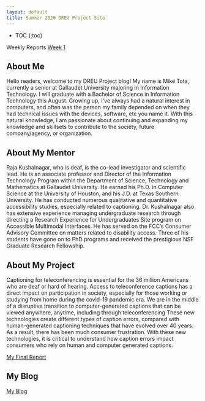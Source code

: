 ```yaml
---
layout: default
title: Summer 2020 DREU Project Site
---
```


* TOC
{:toc}

Weekly Reports
[Week 1](blog.html/week1)


## About Me

Hello readers, welcome to my DREU Project blog!  My name is Mike Tota, currently a senior at Gallaudet University majoring in Information Technology.  I will graduate with a Bachelor of Science in Information Technology this August.  Growing up, I've always had a natural interest in computers, and often was the person my family depended on when they had technical issues with the devices, software, etc you name it.  With this natural knowledge, I am passionate about continuing and expanding my knowledge and skillsets to contribute to the society, future company/agency, or organization.

## About My Mentor

Raja Kushalnagar, who is deaf, is the co-lead investigator and scientific lead. He is an associate professor and Director of the Information Technology Program within the Department of Science, Technology and Mathematics at Gallaudet University. He earned his Ph.D. in Computer Science at the University of Houston, and his J.D. at Texas Southern University. He has conducted numerous qualitative and quantitative accessibility studies, especially related to captioning. Dr. Kushalnagar also has extensive experience managing undergraduate research through directing a Research Experience for Undergraduates Site program on Accessible Multimodal Interfaces. He has served on the FCC’s Consumer Advisory Committee on matters related to disability access. Three of his students have gone on to PhD programs and received the prestigious NSF Graduate Research Fellowship. 

## About My Project

Captioning for teleconferencing is essential for the 36 million Americans who are deaf or hard of hearing. Access to teleconference captions has a direct impact on participation in society, especially for those working or studying from home during the covid-19 pandemic era. We are in the middle of a disruptive transition to computer-generated captions that can be viewed anywhere, anytime, including through teleconferencing These new technologies create different types of caption errors, compared with human-generated captioning techniques that have evolved over 40 years. As a result, there has been much consumer frustration. With these new technologies, it is critical to understand how caption errors impact consumers who rely on human and computer generated captions.

[My Final Report](files/finalreport.pdf)

## My Blog

[My Blog](blog.html)
